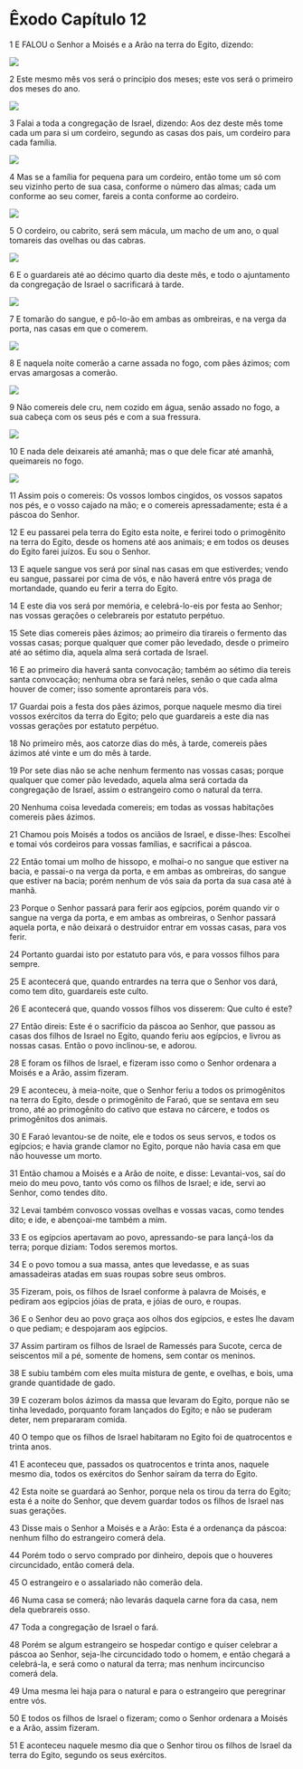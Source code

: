 # Êxodo Capítulo 12

1	E FALOU o Senhor a Moisés e a Arão na terra do Egito, dizendo:

![](.img/02_Ex_12_01_RG.jpg)

2	Este mesmo mês vos será o princípio dos meses; este vos será o primeiro dos meses do ano.

![](.img/02_Ex_12_02_RG.jpg)

3	Falai a toda a congregação de Israel, dizendo: Aos dez deste mês tome cada um para si um cordeiro, segundo as casas dos pais, um cordeiro para cada família.

![](.img/02_Ex_12_03_RG.jpg)

4	Mas se a família for pequena para um cordeiro, então tome um só com seu vizinho perto de sua casa, conforme o número das almas; cada um conforme ao seu comer, fareis a conta conforme ao cordeiro.

![](.img/02_Ex_12_04_RG.jpg)

5	O cordeiro, ou cabrito, será sem mácula, um macho de um ano, o qual tomareis das ovelhas ou das cabras.

![](.img/02_Ex_12_05_RG.jpg)

6	E o guardareis até ao décimo quarto dia deste mês, e todo o ajuntamento da congregação de Israel o sacrificará à tarde.

![](.img/02_Ex_12_06_RG.jpg)

7	E tomarão do sangue, e pô-lo-ão em ambas as ombreiras, e na verga da porta, nas casas em que o comerem.

![](.img/02_Ex_12_07_RG.jpg)

8	E naquela noite comerão a carne assada no fogo, com pães ázimos; com ervas amargosas a comerão.

![](.img/02_Ex_12_08_RG.jpg)

9	Não comereis dele cru, nem cozido em água, senão assado no fogo, a sua cabeça com os seus pés e com a sua fressura.

![](.img/02_Ex_12_09_RG.jpg)

10	E nada dele deixareis até amanhã; mas o que dele ficar até amanhã, queimareis no fogo.

![](.img/02_Ex_12_10_RG.jpg)

11	Assim pois o comereis: Os vossos lombos cingidos, os vossos sapatos nos pés, e o vosso cajado na mão; e o comereis apressadamente; esta é a páscoa do Senhor.

12	E eu passarei pela terra do Egito esta noite, e ferirei todo o primogênito na terra do Egito, desde os homens até aos animais; e em todos os deuses do Egito farei juízos. Eu sou o Senhor.

13	E aquele sangue vos será por sinal nas casas em que estiverdes; vendo eu sangue, passarei por cima de vós, e não haverá entre vós praga de mortandade, quando eu ferir a terra do Egito.

14	E este dia vos será por memória, e celebrá-lo-eis por festa ao Senhor; nas vossas gerações o celebrareis por estatuto perpétuo.

15	Sete dias comereis pães ázimos; ao primeiro dia tirareis o fermento das vossas casas; porque qualquer que comer pão levedado, desde o primeiro até ao sétimo dia, aquela alma será cortada de Israel.

16	E ao primeiro dia haverá santa convocação; também ao sétimo dia tereis santa convocação; nenhuma obra se fará neles, senão o que cada alma houver de comer; isso somente aprontareis para vós.

17	Guardai pois a festa dos pães ázimos, porque naquele mesmo dia tirei vossos exércitos da terra do Egito; pelo que guardareis a este dia nas vossas gerações por estatuto perpétuo.

18	No primeiro mês, aos catorze dias do mês, à tarde, comereis pães ázimos até vinte e um do mês à tarde.

19	Por sete dias não se ache nenhum fermento nas vossas casas; porque qualquer que comer pão levedado, aquela alma será cortada da congregação de Israel, assim o estrangeiro como o natural da terra.

20	Nenhuma coisa levedada comereis; em todas as vossas habitações comereis pães ázimos.

21	Chamou pois Moisés a todos os anciãos de Israel, e disse-lhes: Escolhei e tomai vós cordeiros para vossas famílias, e sacrificai a páscoa.

22	Então tomai um molho de hissopo, e molhai-o no sangue que estiver na bacia, e passai-o na verga da porta, e em ambas as ombreiras, do sangue que estiver na bacia; porém nenhum de vós saia da porta da sua casa até à manhã.

23	Porque o Senhor passará para ferir aos egípcios, porém quando vir o sangue na verga da porta, e em ambas as ombreiras, o Senhor passará aquela porta, e não deixará o destruidor entrar em vossas casas, para vos ferir.

24	Portanto guardai isto por estatuto para vós, e para vossos filhos para sempre.

25	E acontecerá que, quando entrardes na terra que o Senhor vos dará, como tem dito, guardareis este culto.

26	E acontecerá que, quando vossos filhos vos disserem: Que culto é este?

27	Então direis: Este é o sacrifício da páscoa ao Senhor, que passou as casas dos filhos de Israel no Egito, quando feriu aos egípcios, e livrou as nossas casas. Então o povo inclinou-se, e adorou.

28	E foram os filhos de Israel, e fizeram isso como o Senhor ordenara a Moisés e a Arão, assim fizeram.

29	E aconteceu, à meia-noite, que o Senhor feriu a todos os primogênitos na terra do Egito, desde o primogênito de Faraó, que se sentava em seu trono, até ao primogênito do cativo que estava no cárcere, e todos os primogênitos dos animais.

30	E Faraó levantou-se de noite, ele e todos os seus servos, e todos os egípcios; e havia grande clamor no Egito, porque não havia casa em que não houvesse um morto.

31	Então chamou a Moisés e a Arão de noite, e disse: Levantai-vos, saí do meio do meu povo, tanto vós como os filhos de Israel; e ide, servi ao Senhor, como tendes dito.

32	Levai também convosco vossas ovelhas e vossas vacas, como tendes dito; e ide, e abençoai-me também a mim.

33	E os egípcios apertavam ao povo, apressando-se para lançá-los da terra; porque diziam: Todos seremos mortos.

34	E o povo tomou a sua massa, antes que levedasse, e as suas amassadeiras atadas em suas roupas sobre seus ombros.

35	Fizeram, pois, os filhos de Israel conforme à palavra de Moisés, e pediram aos egípcios jóias de prata, e jóias de ouro, e roupas.

36	E o Senhor deu ao povo graça aos olhos dos egípcios, e estes lhe davam o que pediam; e despojaram aos egípcios.

37	Assim partiram os filhos de Israel de Ramessés para Sucote, cerca de seiscentos mil a pé, somente de homens, sem contar os meninos.

38	E subiu também com eles muita mistura de gente, e ovelhas, e bois, uma grande quantidade de gado.

39	E cozeram bolos ázimos da massa que levaram do Egito, porque não se tinha levedado, porquanto foram lançados do Egito; e não se puderam deter, nem prepararam comida.

40	O tempo que os filhos de Israel habitaram no Egito foi de quatrocentos e trinta anos.

41	E aconteceu que, passados os quatrocentos e trinta anos, naquele mesmo dia, todos os exércitos do Senhor saíram da terra do Egito.

42	Esta noite se guardará ao Senhor, porque nela os tirou da terra do Egito; esta é a noite do Senhor, que devem guardar todos os filhos de Israel nas suas gerações.

43	Disse mais o Senhor a Moisés e a Arão: Esta é a ordenança da páscoa: nenhum filho do estrangeiro comerá dela.

44	Porém todo o servo comprado por dinheiro, depois que o houveres circuncidado, então comerá dela.

45	O estrangeiro e o assalariado não comerão dela.

46	Numa casa se comerá; não levarás daquela carne fora da casa, nem dela quebrareis osso.

47	Toda a congregação de Israel o fará.

48	Porém se algum estrangeiro se hospedar contigo e quiser celebrar a páscoa ao Senhor, seja-lhe circuncidado todo o homem, e então chegará a celebrá-la, e será como o natural da terra; mas nenhum incircunciso comerá dela.

49	Uma mesma lei haja para o natural e para o estrangeiro que peregrinar entre vós.

50	E todos os filhos de Israel o fizeram; como o Senhor ordenara a Moisés e a Arão, assim fizeram.

51	E aconteceu naquele mesmo dia que o Senhor tirou os filhos de Israel da terra do Egito, segundo os seus exércitos.

